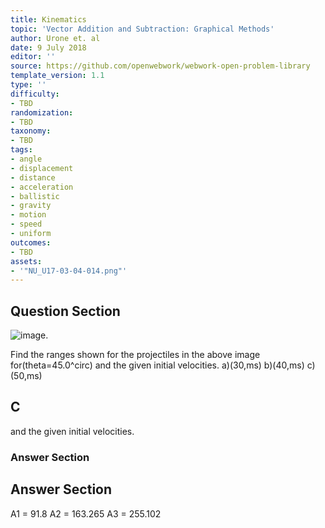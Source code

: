 ```yaml
---
title: Kinematics
topic: 'Vector Addition and Subtraction: Graphical Methods'
author: Urone et. al
date: 9 July 2018
editor: ''
source: https://github.com/openwebwork/webwork-open-problem-library
template_version: 1.1
type: ''
difficulty:
- TBD
randomization:
- TBD
taxonomy:
- TBD
tags:
- angle
- displacement
- distance
- acceleration
- ballistic
- gravity
- motion
- speed
- uniform
outcomes:
- TBD
assets:
- '"NU_U17-03-04-014.png"'
---
```


## Question Section 

![image.]("NU_U17-03-04-014.png")

Find the ranges shown for the projectiles in the above image for(theta=45.0^circ) and the given initial velocities.
a)(30,ms)
b)(40,ms)
c)(50,ms)

## C
and the given initial velocities.
### Answer Section


## Answer Section

A1 = 91.8
A2 = 163.265
A3 = 255.102